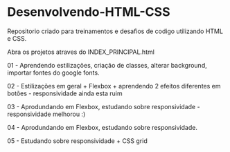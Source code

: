 <h1>Desenvolvendo-HTML-CSS</h1>

Repositorio criado para treinamentos e desafios de codigo utilizando HTML e CSS.

Abra os projetos atraves do INDEX_PRINCIPAL.html

01 - Aprendendo estilizações, criação de classes, alterar background, importar fontes do google fonts.

02 - Estilizações em geral + Flexbox + aprendendo 2 efeitos diferentes em botões - responsividade ainda esta ruim

03 - Aprodundando em Flexbox, estudando sobre responsividade - responsividade melhorou :)

04 - Aprodundando em Flexbox, estudando sobre responsividade.

05 - Estudando sobre responsividade + CSS grid
